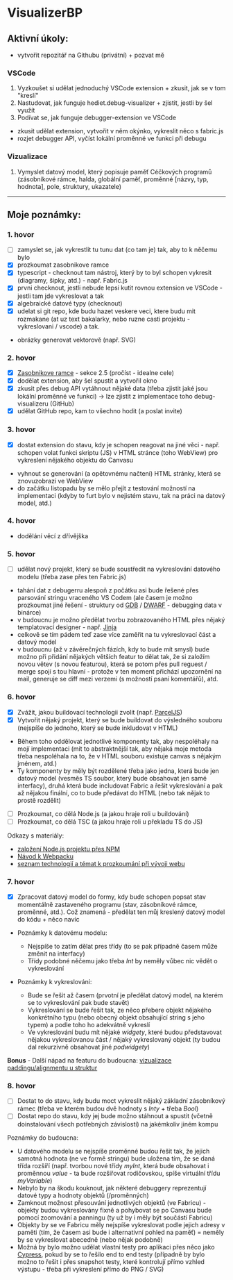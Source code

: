 # VisualizerBP
## Aktivní úkoly:
- vytvořit repozitář na Githubu (privátní) + pozvat mě
### VSCode
1) Vyzkoušet si udělat jednoduchý VSCode extension + zkusit, jak se v tom "kreslí"
2) Nastudovat, jak funguje hediet.debug-visualizer + zjistit, jestli by šel využít
3) Podívat se, jak funguje debugger-extension ve VSCode
- zkusit udělat extension, vytvořit v něm okýnko, vykreslit něco s fabric.js
- rozjet debugger API, vyčíst lokální proměnné ve funkci při debugu

### Vizualizace
1) Vymyslet datový model, který popisuje paměť Céčkových programů (zásobníkové rámce, halda, globální paměť, proměnné [názvy, typ, hodnota], pole, struktury, ukazatele)

___

## Moje poznámky:
### 1. hovor
- [ ] zamyslet se, jak vykrestlit tu tunu dat (co tam je) tak, aby to k něčemu bylo
- [x] prozkoumat zasobnikove ramce
- [x] typescript - checknout tam nástroj, který by to byl schopen vykresit (diagramy, šipky, atd.) - např. Fabric.js
- [x] prvni checknout, jestli nebude lepsi kutit rovnou extension ve VSCode - jestli tam jde vykreslovat a tak
- [x] algebraické datové typy (checknout)
- [x] udelat si git repo, kde budu hazet veskere veci, ktere budu mit rozmakane (at uz text bakalarky, nebo ruzne casti projektu - vykreslovani / vscode) a tak.

- obrázky generovat vektorově (např. SVG)

### 2. hovor

- [x] [Zasobnikove ramce](https://dspace.vsb.cz/bitstream/handle/10084/116048/BER0134_FEI_B2647_2612R025_2016.pdf?sequence=1&isAllowed=y) - sekce 2.5 (pročíst - idealne cele)
- [x] dodělat extension, aby šel spustit a vytvořil okno
- [x] zkusit přes debug API vytáhnout nějaké data (třeba zjistit jaké jsou lokální proměnné ve funkci) -> lze zjistit z implementace toho debug-visualizeru (GitHub)
- [x] udělat GitHub repo, kam to všechno hodit (a poslat invite)

### 3. hovor

- [x] dostat extension do stavu, kdy je schopen reagovat na jiné věci - např. schopen volat funkci skriptu (JS) v HTML stránce (toho WebView) pro vykreslení nějakého objektu do Canvasu

- vyhnout se generování (a opětovnému načtení) HTML stránky, která se znovuzobrazí ve WebView
- do začátku listopadu by se mělo přejít z testování možností na implementaci (kdyby to furt bylo v nejistém stavu, tak na práci na datový model, atd.)

### 4. hovor

- dodělání věcí z dřívějška

### 5. hovor

- [ ] udělat nový projekt, který se bude soustředit na vykreslování datového modelu (třeba zase přes ten Fabric.js)

- tahání dat z debugerru alespoň z počátku asi bude řešené přes parsování stringu vraceného VS Codem (ale časem je možno prozkoumat jiné řešení - struktury od [GDB](https://github.com/Kobzol/debug-visualizer/blob/master/debugger/gdbc/type.py) / [DWARF](https://dwarfstd.org/) - debugging data v binárce)
- v budoucnu je možno předělat tvorbu zobrazovaného HTML přes nějaký templatovací designer - např. [Jinja](https://jinja.palletsprojects.com/en/3.1.x/templates/)
- celkově se tím pádem teď zase více zaměřit na tu vykreslovací část a datový model
- v budoucnu (až v závěrečných fázích, kdy to bude mít smysl) bude možno při přidání nějakých větších featur to dělat tak, že si založím novou větev (s novou featurou), která se potom přes pull reguest / merge spojí s tou hlavní - protože v ten moment přichází upozornění na mail, generuje se diff mezi verzemi (s možností psaní komentářů), atd.

### 6. hovor

- [x] Zvážit, jakou buildovací technologii zvolit (např. [ParcelJS](https://parceljs.org/))
- [x] Vytvořit nějaký projekt, který se bude buildovat do výsledného souboru (nejspíše do jednoho, který se bude inkludovat v HTML)
- Během toho oddělovat jednotlivé komponenty tak, aby nespoléhaly na mojí implementaci (mít to abstraktnější tak, aby nějaká moje metoda třeba nespoléhala na to, že v HTML souboru existuje canvas s nějakým jménem, atd.) 
- Ty komponenty by měly být rozdělené třeba jako jedna, která bude jen datový model (vesměs TS soubor, který bude obsahovat jen samé interfacy), druhá která bude includovat Fabric a řešit vykreslování a pak až nějakou finální, co to bude předávat do HTML (nebo tak nějak to prostě rozdělit)
- [ ] Prozkoumat, co dělá Node.js (a jakou hraje roli u buildování)
- [ ] Prozkoumat, co dělá TSC (a jakou hraje roli u překladu TS do JS)

Odkazy s materiály:
- [založení Node.js projektu přes NPM](https://docs.npmjs.com/creating-node-js-modules)
- [Návod k Webpacku](https://blog.sessionstack.com/how-javascript-works-a-guide-to-build-tools-exploring-webpack-parcel-rollup-es-build-and-2089bcf0ddb4)
- [seznam technologií a témat k prozkoumání při vývoji webu](
https://github.com/bmorelli25/Become-A-Full-Stack-Web-Developer)

### 7. hovor

- [x] Zpracovat datový model do formy, kdy bude schopen popsat stav momentálně zastaveného programu (stav, zásobníkové rámce, proměnné, atd.). Což znamená - předělat ten můj kreslený datový model do kódu + něco navíc

- Poznámky k datovému modelu: 
  - Nejspíše to zatím dělat pres třídy (to se pak případně časem může změnit na interfacy)
  - Třídy podobné něčemu jako třeba *Int* by neměly vůbec nic vědět o vykreslování


- Poznámky k vykreslování: 
  - Bude se řešit až časem (prvotní je předělat datový model, na kterém se to vykreslování pak bude stavět)
  - Vykreslování se bude řešit tak, ze něco přebere objekt nějakého konkrétního typu (nebo obecný objekt obsahující string s jeho typem) a podle toho ho adekvátně vykreslí
  - Ve vykreslování budu mít nějaké *widgety*, které budou představovat nějakou vykreslovanou část / nějaký vykreslovaný objekt (ty budou dal rekurzivně obsahovat jiné *podwidgety*) 

**Bonus** - Další nápad na featuru do budoucna: [vizualizace paddingu/alignmentu u struktur](https://mrlvsb.github.io/upr-skripta/c/struktury/pametova_reprezentace.html)

### 8. hovor

- [ ] Dostat to do stavu, kdy budu moct vykreslit nějaký základní zásobníkový rámec (třeba ve kterém budou dvě hodnoty s *Inty* + třeba *Bool*)
- [ ] Dostat repo do stavu, kdy jej bude možno stáhnout a spustit (včetně doinstalování všech potřebných závislostí) na jakémkoliv jiném kompu

Poznámky do budoucna: 
- U datového modelu se nejspíše proměnné budou řešit tak, že jejich samotná hodnota (ne ve formě stringu) bude uložena tím, že se daná třída rozšíří (např. tvorbou nové třídy *myInt*, která bude obsahovat i proměnnou *value* - ta bude rozšiřovat rodičovskou, spíše virtuální třídu *myVariable*)
- Nebylo by na škodu kouknout, jak některé debuggery reprezentují datové typy a hodnoty objektů (/proměnných)
- Zamknout možnost přesouvání jednotlivých objektů (ve Fabricu) - objekty budou vykreslovány fixně a pohybovat se po Canvasu bude pomocí zoomování a panningu (ty už by i měly být součástí Fabricu)
- Objekty by se ve Fabricu měly nejspíše vykreslovat podle jejich adresy v paměti (tím, že časem asi bude i alternativní pohled na paměť) = neměly by se vykreslovat abecedně (nebo nějak podobně)
- Možná by bylo možno udělat vlastní testy pro aplikaci přes něco jako [Cypress](https://www.cypress.io/), pokud by se to řešilo end to end testy (případně by bylo možno to řešit i přes snapshot testy, které kontrolují přímo vzhled výstupu - třeba při vykreslení přímo do PNG / SVG)